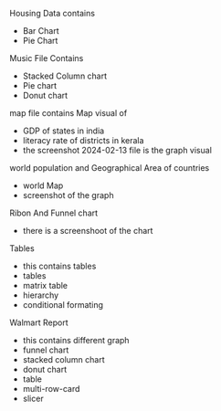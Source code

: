  Housing Data contains
 - Bar Chart
 - Pie Chart

 Music File Contains
 - Stacked Column chart
 - Pie chart
 - Donut chart

 map file contains Map visual of

 - GDP of states in india
 - literacy rate of districts in kerala
 - the screenshot 2024-02-13 file is the graph visual

 world population and Geographical Area of countries
 - world Map
 - screenshot of the graph

Ribon And Funnel chart
- there is a screenshoot of the chart

Tables
- this contains tables
- tables
- matrix table
- hierarchy
- conditional formating 

Walmart Report 
- this contains different graph
- funnel chart
- stacked column chart
- donut chart
- table
- multi-row-card
- slicer
